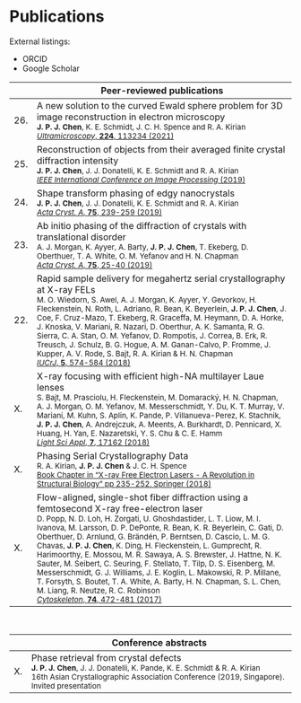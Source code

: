 # Publications

External listings:
- ORCID
- Google Scholar

| |  Peer-reviewed publications  | 
|-|-|
|26. |  A new solution to the curved Ewald sphere problem for 3D image reconstruction in electron microscopy <br> <sub> **J. P. J. Chen**, K. E. Schmidt, J. C. H. Spence and R. A. Kirian </sub> <br> <sub> [_Ultramicroscopy_, **224**, 113234 (2021)](https://doi.org/10.1016/j.ultramic.2021.113234) </sub>| 
|25. |  Reconstruction of objects from their averaged finite crystal diffraction intensity <br> <sub> **J. P. J. Chen**, J. J. Donatelli, K. E. Schmidt and R. A. Kirian </sub> <br> <sub> [_IEEE International Conference on Image Processing_ (2019)](https://doi.org/10.1109/icip.2019.8804468) </sub> |
|24. |  Shape transform phasing of edgy nanocrystals <br> <sub> **J. P. J. Chen**, J. J. Donatelli, K. E. Schmidt and R. A. Kirian </sub> <br> <sub> [_Acta Cryst. A_, **75**, 239-259 (2019)](https://doi.org/10.1107/S205327331900113X) </sub> |
|23. |  Ab initio phasing of the diffraction of crystals with translational disorder <br> <sub> A. J. Morgan, K. Ayyer, A. Barty, **J. P. J. Chen**, T. Ekeberg, D. Oberthuer, T. A. White, O. M. Yefanov and H. N. Chapman </sub> <br> <sub> [_Acta Cryst. A_, **75**, 25-40 (2019)](https://doi.org/10.1107/S2053273318015395) </sub> |
|22. |  Rapid sample delivery for megahertz serial crystallography at X-ray FELs <br> <sub> M. O. Wiedorn, S. Awel, A. J. Morgan, K. Ayyer, Y. Gevorkov, H. Fleckenstein, N. Roth, L. Adriano, R. Bean, K. Beyerlein, **J. P. J. Chen**, J. Coe, F. Cruz-Mazo, T. Ekeberg, R. Graceffa, M. Heymann, D. A. Horke, J. Knoska, V. Mariani, R. Nazari, D. Oberthur, A. K. Samanta, R. G. Sierra, C. A. Stan, O. M. Yefanov, D. Rompotis, J. Correa, B. Erk, R. Treusch, J. Schulz, B. G. Hogue, A. M. Ganan-Calvo, P. Fromme, J. Kupper, A. V. Rode, S. Bajt, R. A. Kirian & H. N. Chapman </sub> <br> <sub> [_IUCrJ_, **5**, 574-584 (2018)](https://doi.org/10.1107/S2052252518008369) </sub> |
|X. |  X-ray focusing with efficient high-NA multilayer Laue lenses <br> <sub> S. Bajt, M. Prasciolu, H. Fleckenstein, M. Domaracký, H. N. Chapman, A. J. Morgan, O. M. Yefanov, M. Messerschmidt, Y. Du, K. T. Murray, V. Mariani, M. Kuhn, S. Aplin, K. Pande, P. Villanueva-Perez, K. Stachnik, **J. P. J. Chen**, A. Andrejczuk, A. Meents, A. Burkhardt, D. Pennicard, X. Huang, H. Yan, E. Nazaretski, Y. S. Chu & C. E. Hamm </sub> <br> <sub> [_Light Sci Appl_, **7**, 17162 (2018)](https://doi.org/10.1038/lsa.2017.162) </sub>|
|X. |  Phasing Serial Crystallography Data <br> <sub> R. A. Kirian, **J. P. J. Chen** & J. C. H. Spence </sub> <br> <sub> [Book Chapter in “X-ray Free Electron Lasers - A Revolution in Structural Biology” pp 235-252. Springer (2018)](https://link.springer.com/chapter/10.1007/978-3-030-00551-1_8) </sub> |
|X. | Flow-aligned, single-shot fiber diffraction using a femtosecond X-ray free-electron laser  <br> <sub> D. Popp, N. D. Loh, H. Zorgati, U. Ghoshdastider, L. T. Liow, M. I. Ivanova, M. Larsson, D. P. DePonte, R. Bean, K. R. Beyerlein, C. Gati, D. Oberthuer, D. Arnlund, G. Brändén, P. Berntsen, D. Cascio, L. M. G. Chavas, **J. P. J. Chen**, K. Ding, H. Fleckenstein, L. Gumprecht, R. Harimoorthy, E. Mossou, M. R. Sawaya, A. S. Brewster, J. Hattne, N. K. Sauter, M. Seibert, C. Seuring, F. Stellato, T. Tilp, D. S. Eisenberg, M. Messerschmidt, G. J. Williams, J. E. Koglin, L. Makowski, R. P. Millane, T. Forsyth, S. Boutet, T. A. White, A. Barty, H. N. Chapman, S. L. Chen, M. Liang, R. Neutze, R. C. Robinson </sub> <br> <sub> [_Cytoskeleton_, **74**, 472-481 (2017)](https://doi.org/10.1002/cm.21378) </sub>|


<br>


| |  Conference abstracts  | 
|-|-|
|X. |  Phase retrieval from crystal defects <br> <sub> **J. P. J. Chen**, J. J. Donatelli, K. Pande, K. E. Schmidt & R. A. Kirian </sub> <br> <sub> 16th Asian Crystallographic Association Conference (2019, Singapore). Invited presentation </sub> |




